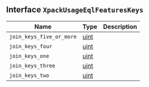 ## Interface `XpackUsageEqlFeaturesKeys`

| Name | Type | Description |
| - | - | - |
| `join_keys_five_or_more` | [uint](./uint.md) | &nbsp; |
| `join_keys_four` | [uint](./uint.md) | &nbsp; |
| `join_keys_one` | [uint](./uint.md) | &nbsp; |
| `join_keys_three` | [uint](./uint.md) | &nbsp; |
| `join_keys_two` | [uint](./uint.md) | &nbsp; |
